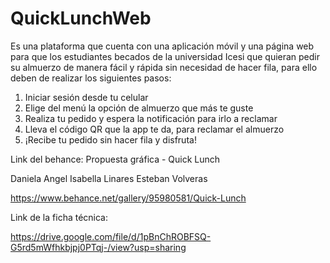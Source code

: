 # QuickLunchWeb

Es una plataforma que cuenta con una aplicación móvil y una página web para que los estudiantes becados de la universidad Icesi que quieran pedir su almuerzo de manera fácil y rápida sin necesidad de hacer fila, para ello deben de realizar los siguientes pasos:

1. Iniciar sesión desde tu celular 
2. Elige del menú la opción de almuerzo que más te guste
3. Realiza tu pedido y espera la notificación para irlo a reclamar
4. Lleva el código QR que la app te da, para reclamar el almuerzo 
5. ¡Recibe tu pedido sin hacer fila y disfruta!

Link del behance: Propuesta gráfica - Quick Lunch

Daniela Angel
Isabella Linares
Esteban Volveras

https://www.behance.net/gallery/95980581/Quick-Lunch


Link de la ficha técnica: 

https://drive.google.com/file/d/1pBnChROBFSQ-G5rd5mWfhkbjpj0PTqj-/view?usp=sharing


